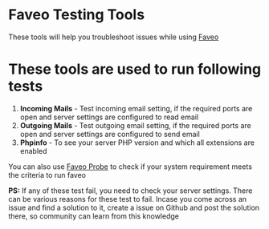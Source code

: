 # Faveo Testing Tools

These tools will help you troubleshoot issues while using <a href="https://github.com/ladybirdweb/faveo-helpdesk">Faveo</a>

# These tools are used to run following tests
  1. <strong>Incoming Mails</strong> - Test incoming email setting, if the required ports are open and server settings are configured to read email
  2. <strong>Outgoing Mails</strong> - Test outgoing email setting, if the required ports are open and server settings are configured to send email
  3. <strong>Phpinfo</strong> - To see your server PHP version and which all extensions are enabled

You can also use <a href="https://github.com/ladybirdweb/faveo-probe">Faveo Probe</a> to check if your system requirement meets the criteria to run faveo

<strong>PS:</strong> If any of these test fail, you need to check your server settings. There can be various reasons for these test to fail. Incase you come across an issue and find a solution to it, create a issue on Github and post the solution there, so community can learn from this knowledge
